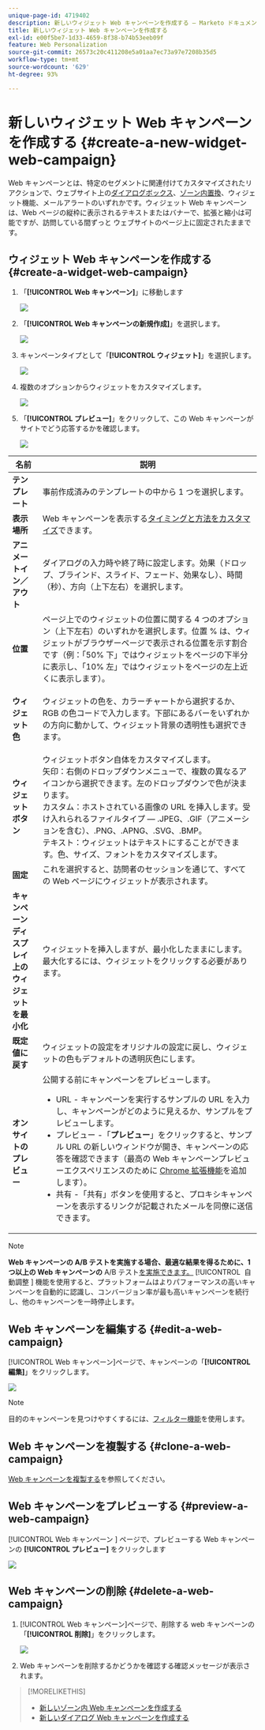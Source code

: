 ```yaml
---
unique-page-id: 4719402
description: 新しいウィジェット Web キャンペーンを作成する — Marketo ドキュメント — 製品ドキュメント
title: 新しいウィジェット Web キャンペーンを作成する
exl-id: e00f5be7-1d33-4659-8f38-b74b53eeb09f
feature: Web Personalization
source-git-commit: 26573c20c411208e5a01aa7ec73a97e7208b35d5
workflow-type: tm+mt
source-wordcount: '629'
ht-degree: 93%

---
```


# 新しいウィジェット Web キャンペーンを作成する {#create-a-new-widget-web-campaign}

Web キャンペーンとは、特定のセグメントに関連付けてカスタマイズされたリアクションで、ウェブサイト上の[ダイアログボックス](/help/marketo/product-docs/web-personalization/working-with-web-campaigns/create-a-new-dialog-web-campaign.md)、[ゾーン内置換](/help/marketo/product-docs/web-personalization/working-with-web-campaigns/create-a-new-in-zone-web-campaign.md)、ウィジェット機能、メールアラートのいずれかです。ウィジェット Web キャンペーンは、Web ページの縦枠に表示されるテキストまたはバナーで、拡張と縮小は可能ですが、訪問している間ずっと ウェブサイトのページ上に固定されたままです。

## ウィジェット Web キャンペーンを作成する {#create-a-widget-web-campaign}

1. 「**[!UICONTROL Web キャンペーン]**」に移動します

   ![](assets/image2016-8-18-15-3a57-3a46.png)

1. 「**[!UICONTROL Web キャンペーンの新規作成]**」を選択します。

   ![](assets/create-new-web-campaign-hand-1.png)

1. キャンペーンタイプとして「**[!UICONTROL ウィジェット]**」を選択します。

   ![](assets/3.png)

1. 複数のオプションからウィジェットをカスタマイズします。

   ![](assets/4.png)

1. 「**[!UICONTROL プレビュー]**」をクリックして、この Web キャンペーンがサイトでどう応答するかを確認します。

   ![](assets/preview.png)

<table>
 <thead>
  <tr>
   <th colspan="1" rowspan="1">名前</th>
   <th colspan="1" rowspan="1">説明</th>
  </tr>
 </thead>
 <tbody>
  <tr>
   <td colspan="1"><strong>テンプレート</strong></td>
   <td colspan="1">事前作成済みのテンプレートの中から 1 つを選択します。</td>
  </tr>
  <tr>
   <td colspan="1"><strong>表示場所</strong></td>
   <td colspan="1">Web キャンペーンを表示する<a href="/help/marketo/product-docs/web-personalization/working-with-web-campaigns/set-how-your-web-campaign-displays.md" rel="nofollow">タイミングと方法をカスタマイズ</a>できます。</td>
  </tr>
  <tr>
   <td colspan="1"><strong>アニメートイン／アウト</strong></td>
   <td colspan="1">ダイアログの入力時や終了時に設定します。効果（ドロップ、ブラインド、スライド、フェード、効果なし）、時間（秒）、方向（上下左右）を選択します。</td>
  </tr>
  <tr>
   <td colspan="1"><strong>位置</strong></td>
   <td colspan="1">ページ上でのウィジェットの位置に関する 4 つのオプション（上下左右）のいずれかを選択します。位置 % は、ウィジェットがブラウザーページで表示される位置を示す割合です（例：「50% 下」ではウィジェットをページの下半分に表示し、「10% 左」ではウィジェットをページの左上近くに表示します）。<br></td>
  </tr>
  <tr>
   <td colspan="1" rowspan="1"><strong>ウィジェット色</strong></td>
   <td colspan="1" rowspan="1"><p>ウィジェットの色を、カラーチャートから選択するか、RGB の色コードで入力します。下部にあるバーをいずれかの方向に動かして、ウィジェット背景の透明性も選択できます。</p></td>
  </tr>
  <tr>
   <td colspan="1" rowspan="1"><p><strong>ウィジェットボタン</strong><br></p></td>
   <td colspan="1" rowspan="1">ウィジェットボタン自体をカスタマイズします。<br>矢印：右側のドロップダウンメニューで、複数の異なるアイコンから選択できます。左のドロップダウンで色が決まります。<br>カスタム：ホストされている画像の URL を挿入します。受け入れられるファイルタイプ — .JPEG、.GIF（アニメーションを含む）、.PNG、.APNG、.SVG、.BMP。<br>テキスト：ウィジェットはテキストにすることができます。色、サイズ、フォントをカスタマイズします。</td>
  </tr>
  <tr>
   <td colspan="1"><strong>固定</strong></td>
   <td colspan="1">これを選択すると、訪問者のセッションを通じて、すべての Web ページにウィジェットが表示されます。</td>
  </tr>
  <tr>
   <td colspan="1"><strong>キャンペーンディスプレイ上のウィジェットを最小化</strong></td>
   <td colspan="1">ウィジェットを挿入しますが、最小化したままにします。最大化するには、ウィジェットをクリックする必要があります。</td>
  </tr>
  <tr>
   <td colspan="1"><strong>既定値に戻す </strong></td>
   <td colspan="1">ウィジェットの設定をオリジナルの設定に戻し、ウィジェットの色もデフォルトの透明灰色にします。</td>
  </tr>
  <tr>
   <td colspan="1"><strong>オンサイトのプレビュー </strong></td>
   <td colspan="1">公開する前にキャンペーンをプレビューします。<br>
    <ul>
     <li>URL - キャンペーンを実行するサンプルの URL を入力し、キャンペーンがどのように見えるか、サンプルをプレビューします。</li>
     <li>プレビュー -「<strong>プレビュー</strong>」をクリックすると、サンプル URL の新しいウィンドウが開き、キャンペーンの応答を確認できます（最高の Web キャンペーンプレビューエクスペリエンスのために <a href="https://chrome.google.com/extensions/detail/ldiddonjplchallbngbccbfdfeldohkj?hl=en" rel="nofollow">Chrome 拡張機能</a>を追加します）。 </li>
     <li>共有 -「共有」ボタンを使用すると、プロキシキャンペーンを表示するリンクが記載されたメールを同僚に送信できます。</li>
    </ul></td>
  </tr>
 </tbody>
</table>

>[!NOTE]
>
>**Web キャンペーンの A/B テストを実施する場合、最適な結果を得るために、1 つ以上の Web キャンペーンの** A/B テスト[を実施できます。](/help/marketo/product-docs/web-personalization/working-with-web-campaigns/ab-test-your-web-campaign.md) [!UICONTROL &#x200B; 自動調整 &#x200B;] 機能を使用すると、プラットフォームはよりパフォーマンスの高いキャンペーンを自動的に認識し、コンバージョン率が最も高いキャンペーンを続行し、他のキャンペーンを一時停止します。

## Web キャンペーンを編集する {#edit-a-web-campaign}

[!UICONTROL Web キャンペーン]ページで、キャンペーンの「**[!UICONTROL 編集]**」をクリックします。

![](assets/image2016-11-4-13-3a2-3a20.png)

>[!NOTE]
>
>目的のキャンペーンを見つけやすくするには、[フィルター機能](/help/marketo/product-docs/web-personalization/working-with-web-campaigns/filter-web-campaigns.md)を使用します。

## Web キャンペーンを複製する {#clone-a-web-campaign}

[Web キャンペーンを複製する](/help/marketo/product-docs/web-personalization/working-with-web-campaigns/clone-a-web-campaign.md)を参照してください。

## Web キャンペーンをプレビューする {#preview-a-web-campaign}

[!UICONTROL Web キャンペーン &#x200B;] ページで、プレビューする Web キャンペーンの **[!UICONTROL プレビュー]** をクリックします

![](assets/widget-campaign-preview-hand.png)

## Web キャンペーンの削除 {#delete-a-web-campaign}

1. [!UICONTROL Web キャンペーン]ページで、削除する web キャンペーンの「**[!UICONTROL 削除]**」をクリックします。

   ![](assets/widget-campaign-delete-hand.png)

1. Web キャンペーンを削除するかどうかを確認する確認メッセージが表示されます。

>[!MORELIKETHIS]
>
>* [新しいゾーン内 Web キャンペーンを作成する](/help/marketo/product-docs/web-personalization/working-with-web-campaigns/create-a-new-in-zone-web-campaign.md)
>* [新しいダイアログ Web キャンペーンを作成する](/help/marketo/product-docs/web-personalization/working-with-web-campaigns/create-a-new-dialog-web-campaign.md)
